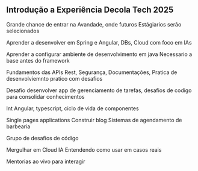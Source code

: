 ## Introdução a Experiência Decola Tech 2025

Grande chance de entrar na Avandade, onde futuros Estágiarios serão selecionados

Aprender a desenvolver em Spring e Angular, DBs, Cloud com foco em IAs

Aprender a configurar ambiente de desenvolvimento em java
Necessario a base antes do framework


Fundamentos das APIs Rest, Segurança, Documentações, Pratica de desenvolviemnto pratico com desafios

Desafio desenvolver app de gerenciamento de tarefas, desafios de codigo para consolidar conhecimentos

Int Angular, typescript, ciclo de vida de componentes

Single pages applications
Construir blog
Sistemas de agendamento de barbearia

Grupo de desafios de código

Mergulhar em Cloud IA
Entendendo como usar em casos reais

Mentorias ao vivo para interagir